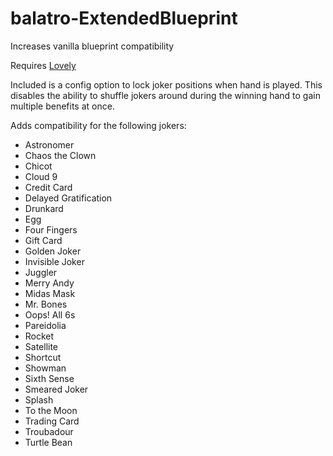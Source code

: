 # balatro-ExtendedBlueprint
Increases vanilla blueprint compatibility

Requires [Lovely](https://github.com/ethangreen-dev/lovely-injector/releases/latest)

Included is a config option to lock joker positions when hand is played. This disables the ability to shuffle jokers around during the winning hand to gain multiple benefits at once.

Adds compatibility for the following jokers:
- Astronomer
- Chaos the Clown
- Chicot
- Cloud 9
- Credit Card
- Delayed Gratification
- Drunkard
- Egg
- Four Fingers
- Gift Card
- Golden Joker
- Invisible Joker
- Juggler
- Merry Andy
- Midas Mask
- Mr. Bones
- Oops! All 6s
- Pareidolia
- Rocket
- Satellite
- Shortcut
- Showman
- Sixth Sense
- Smeared Joker
- Splash
- To the Moon
- Trading Card
- Troubadour
- Turtle Bean
